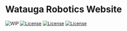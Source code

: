 # Watauga Robotics Website

<p>
	<img src="https://img.shields.io/badge/build-WIP-yellow.svg" alt="WIP">
	<a href="https://choosealicense.com/licenses/mit"><img src="https://img.shields.io/badge/license-MIT-blue.svg" alt="License"></a>
	<a href="https://picnicss.com/"><img src="https://img.shields.io/badge/framework-Picnic%20CSS-lightgrey.svg" alt="License"></a>
	<a href="https://hyde.github.io/"><img src="https://img.shields.io/badge/staticgen-hyde-lightgrey.svg" alt="License"></a>
</p>
